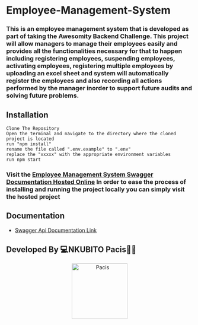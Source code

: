 # Employee-Management-System
### This is an employee management system that is developed as part of taking the Awesomity Backend Challenge. This project will allow managers to manage their employees easily and provides all the functionalities necessary for that to happen including registering employees, suspending employees, activating employees, registering multiple employees by uploading an excel sheet and system will automatically register the employees and also recording all actions performed by the manager inorder to support future audits and solving future problems.

## Installation
`Clone The Repository`<br>
`Open the terminal and navigate to the directory where the cloned project is located`<br>
`run "npm install"`<br>
`rename the file called ".env.example" to ".env"`<br>
`replace the "xxxxx" with the appropriate environment variables`<br>
`run npm start`<br>

### Visit the [Employee Management System Swagger Documentation Hosted Online](https://employee-management-sys-pacis.herokuapp.com/documentation) In order to ease the process of installing and running the project locally you can simply visit the hosted project

## Documentation

- [Swagger Api Documentation Link](https://employee-management-sys-pacis.herokuapp.com/documentation)

## Developed By 💻NKUBITO Pacis👨‍💻
<div align="center">
    <a href="https://php.net">
        <img
            alt="Pacis"
            src="https://scontent.fkgl1-1.fna.fbcdn.net/v/t1.6435-9/228052553_1458083004569354_327430034671255808_n.jpg?_nc_cat=106&ccb=1-5&_nc_sid=09cbfe&_nc_ohc=T3Pq4iTZqy0AX-ZP1zT&_nc_ht=scontent.fkgl1-1.fna&oh=069122aabe71b181bec8d458000be87a&oe=618FF1B9"
            width="150">
    </a>
</div>
